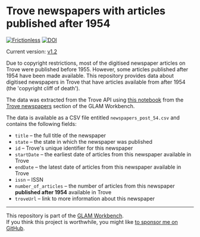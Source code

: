 # Trove newspapers with articles published after 1954

[![Frictionless](https://github.com/GLAM-Workbench/trove-newspapers-data-post-54/actions/workflows/frictionless.yaml/badge.svg)](https://repository.frictionlessdata.io/report?user=GLAM-Workbench&repo=trove-newspapers-data-post-54&flow=frictionless) [![DOI](https://zenodo.org/badge/DOI/10.5281/zenodo.6812811.svg)](https://doi.org/10.5281/zenodo.6812811)

Current version: [v1.2](https://github.com/GLAM-Workbench/trove-newspapers-data-post-54/releases/tag/v1.2)

Due to copyright restrictions, most of the digitised newspaper articles on Trove were published before 1955. However, some articles published after 1954 have been made available. This repository provides data about digitised newspapers in Trove that have articles available from after 1954 (the 'copyright cliff of death'). 

The data was extracted from the Trove API using [this notebook](https://glam-workbench.net/trove-newspapers/#beyond-the-copyright-cliff-of-death) from the [Trove newspapers](https://glam-workbench.net/trove-newspapers/) section of the GLAM Workbench.

The data is available as a CSV file entitled `newspapers_post_54.csv` and contains the following fields:

- `title` – the full title of the newspaper
- `state` – the state in which the newspaper was published
- `id` – Trove's unique identifier for this newspaper
- `startDate` – the earliest date of articles from this newspaper available in Trove
- `endDate` – the latest date of articles from this newspaper available in Trove
- `issn` – ISSN
- `number_of_articles` – the number of articles from this newspaper **published after 1954** available in Trove
- `troveUrl` – link to more information about this newspaper

----

This repository is part of the [GLAM Workbench](https://glam-workbench.github.io/).  
If you think this project is worthwhile, you might like [to sponsor me on GitHub](https://github.com/sponsors/wragge?o=esb).